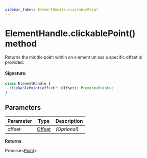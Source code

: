 ```yaml
---
sidebar_label: ElementHandle.clickablePoint
---
```


# ElementHandle.clickablePoint() method

Returns the middle point within an element unless a specific offset is provided.

#### Signature:

```typescript
class ElementHandle {
  clickablePoint(offset?: Offset): Promise<Point>;
}
```

## Parameters

| Parameter | Type                            | Description  |
| --------- | ------------------------------- | ------------ |
| offset    | [Offset](./puppeteer.offset.md) | _(Optional)_ |

**Returns:**

Promise&lt;[Point](./puppeteer.point.md)&gt;
